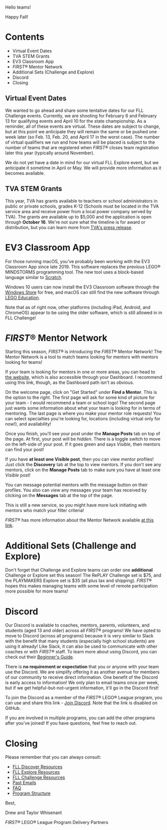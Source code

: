 Hello teams!

Happy Fall! 

# Contents

- Virtual Event Dates
- TVA STEM Grants
- EV3 Classroom App
- *FIRST*® Mentor Network
- Additional Sets (Challenge and Explore)
- Discord
- Closing

## Virtual Event Dates

We wanted to go ahead and share some tentative dates for our FLL Challenge events. Currently, we are shooting for February 6 and February 13 for qualifying events and April 10 for the state championship. As a reminder, all of these events are virtual. These dates are subject to change, but at this point we anticipate they will remain the same or be pushed one week later (so Feb. 13, Feb. 20, and April 17 in the worst case). The number of virtual qualifiers we run and how teams will be placed is subject to the number of teams that are registered when *FIRST*® closes team registration later this year (typically around November).

We do not yet have a date in mind for our virtual FLL Explore event, but we anticipate it sometime in April or May. We will provide more information as it becomes available.


## TVA STEM Grants

This year, TVA has grants available to teachers or school administrators in public or private schools, grades K-12 (Schools must be located in the TVA service area and receive power from a local power company served by TVA). The grants are available up to \$5,000 and the application is open through **October 16**. We're not sure what the timeline is for award or distribution, but you can learn more from [TVA's press release](https://www.tva.com/newsroom/press-releases/stem-grant-opportunity-for-k-12-tennessee-valley-educators-now-open).


# EV3 Classroom App

For those running macOS, you've probably been working with the EV3 Classroom App since late 2019. This software replaces the previous LEGO® MINDSTORMS programming tool. The new tool uses a block-based language similar to [Scratch](https://scratch.mit.edu).

Windows 10 users can now install the EV3 Classroom software through the [Windows Store](https://www.microsoft.com/en-us/p/ev3-classroom-lego-education/9p8sjvzm63sz) for free, and macOS can still find the new software through [LEGO Education](https://education.lego.com/en-us/downloads/mindstorms-ev3/software).

Note that as of right now, other platforms (including iPad, Android, and ChromeOS) appear to be using the older software, which is still allowed in in FLL Challenge!


# *FIRST*® Mentor Network

Starting this season, *FIRST*® is introducing the *FIRST*® Mentor Network! The Mentor Network is a tool to match teams looking for mentors with mentors looking for teams!

If your team is looking for mentors in one or more areas, you can head to [the website](https://my.firstinspires.org/MentorNetwork/welcome), which is also accessible through your Dashboard. I recommend using this link, though, as the Dashboard path isn't as obvious.

On the welcome page, click on "Get Started" under **Find a Mentor**. This is the option to the *right*. The first page will ask for some kind of picture for your team - I would recommend a team or school logo! The second page just wants some information about what your team is looking for in terms of mentoring. The last page is where you make your mentor role requests! You can select specialties you're looking for, locations (including virtual only for now!), and availability!

Once you finish, you'll see your post under the **Manage Posts** tab on top of the page. At first, your post will be *hidden*. There is a toggle switch to move on the left-side of your post. If it goes green and says *Visible*, then mentors can find your post!

If you have **at least one Visible post**, then you can view mentor profiles! Just click the **Discovery** tab at the top to view mentors. If you don't see any mentors, click on the **Manage Posts** tab to make sure you have at least one *Visible* post!

You can message potential mentors with the message button on their profiles. You also can view any messages your team has received by clicking on the **Messages** tab at the top of the page. 

This is still a new service, so you might have more luck initiating with mentors who match your filter criteria!

*FIRST*® has more information about the Mentor Network available [at this link](https://info.firstinspires.org/mentor-network).


# Additional Sets (Challenge and Explore)

Don't forget that Challenge and Explore teams can order one **additional** Challenge or Explore set this season! The RePLAY Challenge set is \$75, and the PLAYMAKERS Explore set is \$35 (all plus tax and shipping). *FIRST*® hopes this makes managing teams with some level of remote participation more possible for more teams!


# Discord

Our Discord is available to coaches, mentors, parents, volunteers, and students (aged 13 and older) across all *FIRST*® programs! We have opted to move to Discord (across all programs) because it is very similar to Slack with the benefit that many students (especially high school students) are using it already! Like Slack, it can also be used to communicate with other coaches or with *FIRST*® staff. To learn more about using Discord, you can check out their [Beginner's Guide](https://support.discord.com/hc/en-us/articles/360045138571).

There is **no requirement or expectation** that you or anyone with your team use the Discord. We are simplify offering it as another avenue for members of our community to receive direct information. One benefit of the Discord is early access to information! We only plan to email teams once per week, but if we get helpful-but-not-urgent information, it'll go in the Discord first!
 
To join the Discord as a member of the *FIRST*® LEGO® League program, you can use and share this link - [Join Discord](). Note that the link is disabled on GitHub.
 
If you are involved in multiple programs, you can add the other programs after you've joined! If you have questions, feel free to reach out.


# Closing

Please remember that you can always consult:

- [FLL Discover Resources](https://github.com/drewwhis/first-in-alabama/blob/main/first-lego-league/2020-2021/discover)
- [FLL Explore Resources](https://github.com/drewwhis/first-in-alabama/blob/main/first-lego-league/2020-2021/explore)
- [FLL Challenge Resources](https://github.com/drewwhis/first-in-alabama/tree/main/first-lego-league/2020-2021/challenge)
- [Past Emails](https://github.com/drewwhis/first-in-alabama/tree/main/first-lego-league/2020-2021/email-blasts)
- [FAQ](https://github.com/drewwhis/first-in-alabama/wiki/Frequently-Asked-Questions)
- [Program Structure](https://github.com/drewwhis/first-in-alabama/tree/main/first-lego-league/2020-2021/program-structure.md)


Best,

Drew and Taylor Whisenant

*FIRST*® LEGO® League Program Delivery Partners
